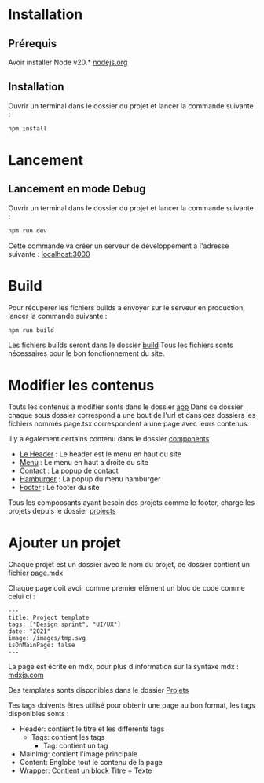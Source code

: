 # Installation

## Prérequis

Avoir installer Node v20.\* [nodejs.org](https://nodejs.org/en/)

## Installation

Ouvrir un terminal dans le dossier du projet et lancer la commande suivante :

```bash
npm install
```

# Lancement

## Lancement en mode Debug

Ouvrir un terminal dans le dossier du projet et lancer la commande suivante :

```bash
npm run dev
```

Cette commande va créer un serveur de développement a l'adresse suivante : [localhost:3000](http://localhost:3000)

# Build

Pour récuperer les fichiers builds a envoyer sur le serveur en production, lancer la commande suivante :

```bash
npm run build
```

Les fichiers builds seront dans le dossier [build](./build)
Tous les fichiers sonts nécessaires pour le bon fonctionnement du site.

# Modifier les contenus

Touts les contenus a modifier sonts dans le dossier [app](./app)
Dans ce dossier chaque sous dossier correspond a une bout de l'url et dans ces dossiers les fichiers nommés page.tsx correspondent a une page avec leurs contenus.

Il y a également certains contenu dans le dossier [components](./components)

- [Le Header](./components/Header.tsx) : Le header est le menu en haut du site
- [Menu](./components/Menu.tsx) : Le menu en haut a droite du site
- [Contact](./components/Contact.tsx) : La popup de contact
- [Hamburger](./components/Hamburger.tsx) : La popup du menu hamburger
- [Footer](./components/Footer.tsx) : Le footer du site

Tous les compoosants ayant besoin des projets comme le footer, charge les projets depuis le dossier [projects](./app/projets)

# Ajouter un projet

Chaque projet est un dossier avec le nom du projet, ce dossier contient un fichier page.mdx

Chaque page doit avoir comme premier élément un bloc de code comme celui ci :

```mdx
---
title: Project template
tags: ["Design sprint", "UI/UX"]
date: "2021"
image: /images/tmp.svg
isOnMainPage: false
---
```

La page est écrite en mdx, pour plus d'information sur la syntaxe mdx : [mdxjs.com](https://mdxjs.com/)

Des templates sonts disponibles dans le dossier [Projets](./app/projets)

Tes tags doivents êtres utilisé pour obtenir une page au bon format,
les tags disponibles sonts :

- Header: contient le titre et les differents tags
  - Tags: contient les tags
    - Tag: contient un tag
- MainImg: contient l'image principale
- Content: Englobe tout le contenu de la page
- Wrapper: Contient un block Titre + Texte
